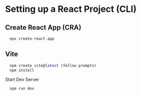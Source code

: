 # Setting up a React Project (CLI)

## Create React App (CRA)

```js
  npx create-react-app
```

## Vite

```js
  npm create vite@latest (follow prompts)
  npm install
```

Start Dev Server

```js
  npm run dev
```
